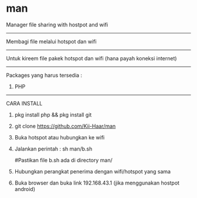 # man

Manager file sharing with hostpot and wifi

________________________________

Membagi file melalui hotspot dan wifi

________________________________

Untuk kireem file pakek hotspot dan wifi (hana payah koneksi internet)

________________________________


Packages yang harus tersedia :

1. PHP

________________________________


CARA INSTALL


1. pkg install php && pkg install git

2. git clone https://github.com/Kii-Haar/man

3. Buka hotspot atau hubungkan ke wifi

4. Jalankan perintah :
   sh man/b.sh

   #Pastikan file b.sh ada di directory man/

5. Hubungkan perangkat penerima dengan wifi/hotspot yang sama

6. Buka browser dan buka link 192.168.43.1 (jika menggunakan hostpot android)
